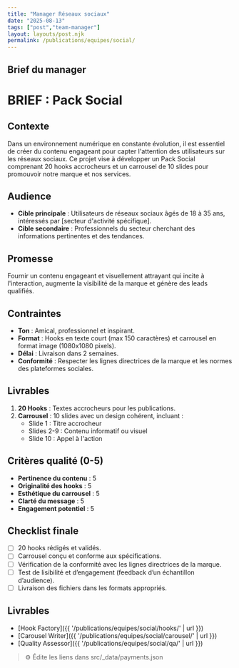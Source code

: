 ```yaml
---
title: "Manager Réseaux sociaux"
date: "2025-08-13"
tags: ["post","team-manager"]
layout: layouts/post.njk
permalink: /publications/equipes/social/
---
```

## Brief du manager

# BRIEF : Pack Social

## Contexte
Dans un environnement numérique en constante évolution, il est essentiel de créer du contenu engageant pour capter l'attention des utilisateurs sur les réseaux sociaux. Ce projet vise à développer un Pack Social comprenant 20 hooks accrocheurs et un carrousel de 10 slides pour promouvoir notre marque et nos services.

## Audience
- **Cible principale** : Utilisateurs de réseaux sociaux âgés de 18 à 35 ans, intéressés par [secteur d'activité spécifique].
- **Cible secondaire** : Professionnels du secteur cherchant des informations pertinentes et des tendances.

## Promesse
Fournir un contenu engageant et visuellement attrayant qui incite à l'interaction, augmente la visibilité de la marque et génère des leads qualifiés.

## Contraintes
- **Ton** : Amical, professionnel et inspirant.
- **Format** : Hooks en texte court (max 150 caractères) et carrousel en format image (1080x1080 pixels).
- **Délai** : Livraison dans 2 semaines.
- **Conformité** : Respecter les lignes directrices de la marque et les normes des plateformes sociales.

## Livrables
1. **20 Hooks** : Textes accrocheurs pour les publications.
2. **Carrousel** : 10 slides avec un design cohérent, incluant :
   - Slide 1 : Titre accrocheur
   - Slides 2-9 : Contenu informatif ou visuel
   - Slide 10 : Appel à l'action

## Critères qualité (0-5)
- **Pertinence du contenu** : 5
- **Originalité des hooks** : 5
- **Esthétique du carrousel** : 5
- **Clarté du message** : 5
- **Engagement potentiel** : 5

## Checklist finale
- [ ] 20 hooks rédigés et validés.
- [ ] Carrousel conçu et conforme aux spécifications.
- [ ] Vérification de la conformité avec les lignes directrices de la marque.
- [ ] Test de lisibilité et d’engagement (feedback d’un échantillon d’audience).
- [ ] Livraison des fichiers dans les formats appropriés.

## Livrables
- [Hook Factory]({{ '/publications/equipes/social/hooks/' | url }})
- [Carousel Writer]({{ '/publications/equipes/social/carousel/' | url }})
- [Quality Assessor]({{ '/publications/equipes/social/qa/' | url }})

> ⚙️ Édite les liens dans src/_data/payments.json
